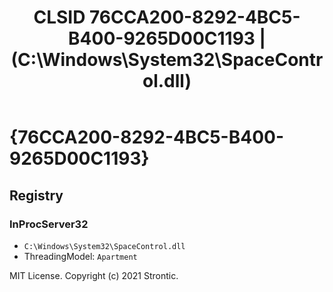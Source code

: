﻿---
title: "CLSID 76CCA200-8292-4BC5-B400-9265D00C1193 | (C:\\Windows\\System32\\SpaceControl.dll)"
excerpt: What is COM-Object CLSID 76CCA200-8292-4BC5-B400-9265D00C1193?
---

# {76CCA200-8292-4BC5-B400-9265D00C1193}


## Registry


### InProcServer32

* `C:\Windows\System32\SpaceControl.dll`
* ThreadingModel: `Apartment`

MIT License. Copyright (c) 2021 Strontic.


